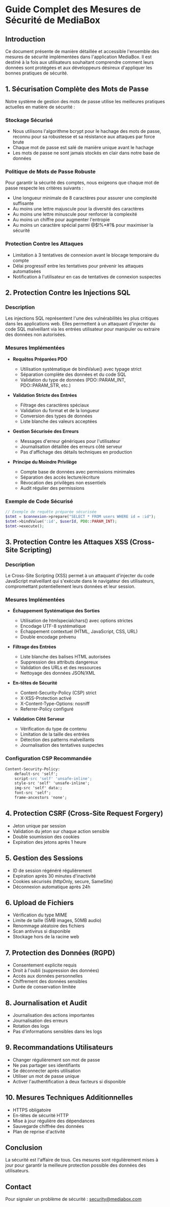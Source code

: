 # Guide Complet des Mesures de Sécurité de MediaBox

## Introduction
Ce document présente de manière détaillée et accessible l'ensemble des mesures de sécurité implémentées dans l'application MediaBox. Il est destiné à la fois aux utilisateurs souhaitant comprendre comment leurs données sont protégées et aux développeurs désireux d'appliquer les bonnes pratiques de sécurité.

## 1. Sécurisation Complète des Mots de Passe
Notre système de gestion des mots de passe utilise les meilleures pratiques actuelles en matière de sécurité :

### Stockage Sécurisé
- Nous utilisons l'algorithme bcrypt pour le hachage des mots de passe, reconnu pour sa robustesse et sa résistance aux attaques par force brute
- Chaque mot de passe est salé de manière unique avant le hachage
- Les mots de passe ne sont jamais stockés en clair dans notre base de données

### Politique de Mots de Passe Robuste
Pour garantir la sécurité des comptes, nous exigeons que chaque mot de passe respecte les critères suivants :
- Une longueur minimale de 8 caractères pour assurer une complexité suffisante
- Au moins une lettre majuscule pour la diversité des caractères
- Au moins une lettre minuscule pour renforcer la complexité
- Au moins un chiffre pour augmenter l'entropie
- Au moins un caractère spécial parmi @$!%*#?& pour maximiser la sécurité

### Protection Contre les Attaques
- Limitation à 3 tentatives de connexion avant le blocage temporaire du compte
- Délai progressif entre les tentatives pour prévenir les attaques automatisées
- Notification à l'utilisateur en cas de tentatives de connexion suspectes

## 2. Protection Contre les Injections SQL

### Description
Les injections SQL représentent l'une des vulnérabilités les plus critiques dans les applications web. Elles permettent à un attaquant d'injecter du code SQL malveillant via les entrées utilisateur pour manipuler ou extraire des données non autorisées.

### Mesures Implémentées
- **Requêtes Préparées PDO**
  * Utilisation systématique de bindValue() avec typage strict
  * Séparation complète des données et du code SQL
  * Validation du type de données (PDO::PARAM_INT, PDO::PARAM_STR, etc.)

- **Validation Stricte des Entrées**
  * Filtrage des caractères spéciaux
  * Validation du format et de la longueur
  * Conversion des types de données
  * Liste blanche des valeurs acceptées

- **Gestion Sécurisée des Erreurs**
  * Messages d'erreur génériques pour l'utilisateur
  * Journalisation détaillée des erreurs côté serveur
  * Pas d'affichage des détails techniques en production

- **Principe du Moindre Privilège**
  * Compte base de données avec permissions minimales
  * Séparation des accès lecture/écriture
  * Révocation des privilèges non essentiels
  * Audit régulier des permissions

### Exemple de Code Sécurisé
```php
// Exemple de requête préparée sécurisée
$stmt = $connexion->prepare("SELECT * FROM users WHERE id = :id");
$stmt->bindValue(':id', $userId, PDO::PARAM_INT);
$stmt->execute();
```

## 3. Protection Contre les Attaques XSS (Cross-Site Scripting)

### Description
Le Cross-Site Scripting (XSS) permet à un attaquant d'injecter du code JavaScript malveillant qui s'exécute dans le navigateur des utilisateurs, compromettant potentiellement leurs données et leur session.

### Mesures Implémentées
- **Échappement Systématique des Sorties**
  * Utilisation de htmlspecialchars() avec options strictes
  * Encodage UTF-8 systématique
  * Échappement contextuel (HTML, JavaScript, CSS, URL)
  * Double encodage prévenu

- **Filtrage des Entrées**
  * Liste blanche des balises HTML autorisées
  * Suppression des attributs dangereux
  * Validation des URLs et des ressources
  * Nettoyage des données JSON/XML

- **En-têtes de Sécurité**
  * Content-Security-Policy (CSP) strict
  * X-XSS-Protection activé
  * X-Content-Type-Options: nosniff
  * Referrer-Policy configuré

- **Validation Côté Serveur**
  * Vérification du type de contenu
  * Limitation de la taille des entrées
  * Détection des patterns malveillants
  * Journalisation des tentatives suspectes

### Configuration CSP Recommandée
```apache
Content-Security-Policy: 
    default-src 'self';
    script-src 'self' 'unsafe-inline';
    style-src 'self' 'unsafe-inline';
    img-src 'self' data:;
    font-src 'self';
    frame-ancestors 'none';
```

## 4. Protection CSRF (Cross-Site Request Forgery)
- Jeton unique par session
- Validation du jeton sur chaque action sensible
- Double soumission des cookies
- Expiration des jetons après 1 heure

## 5. Gestion des Sessions
- ID de session régénéré régulièrement
- Expiration après 30 minutes d'inactivité
- Cookies sécurisés (httpOnly, secure, SameSite)
- Déconnexion automatique après 24h

## 6. Upload de Fichiers
- Vérification du type MIME
- Limite de taille (5MB images, 50MB audio)
- Renommage aléatoire des fichiers
- Scan antivirus si disponible
- Stockage hors de la racine web

## 7. Protection des Données (RGPD)
- Consentement explicite requis
- Droit à l'oubli (suppression des données)
- Accès aux données personnelles
- Chiffrement des données sensibles
- Durée de conservation limitée

## 8. Journalisation et Audit
- Journalisation des actions importantes
- Journalisation des erreurs
- Rotation des logs
- Pas d'informations sensibles dans les logs

## 9. Recommandations Utilisateurs
- Changer régulièrement son mot de passe
- Ne pas partager ses identifiants
- Se déconnecter après utilisation
- Utiliser un mot de passe unique
- Activer l'authentification à deux facteurs si disponible

## 10. Mesures Techniques Additionnelles
- HTTPS obligatoire
- En-têtes de sécurité HTTP
- Mise à jour régulière des dépendances
- Sauvegarde chiffrée des données
- Plan de reprise d'activité

## Conclusion
La sécurité est l'affaire de tous. Ces mesures sont régulièrement mises à jour pour garantir la meilleure protection possible des données des utilisateurs.

## Contact
Pour signaler un problème de sécurité : security@mediabox.com
